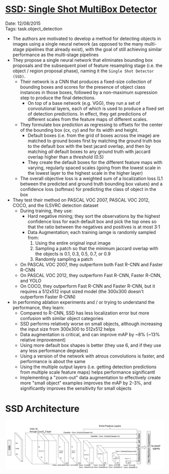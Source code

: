 # [SSD: Single Shot MultiBox Detector](https://arxiv.org/abs/1512.02325)

Date: 12/08/2015  
Tags: task.object_detection

- The authors are motivated to develop a method for detecting objects in images using a single neural network (as opposed to the many multi-stage pipelines that already exist), with the goal of still achieving similar performance as the multi-stage pipelines 
- They propose a single neural network that eliminates bounding box proposals and the subsequent pixel of feature resampling stage (i.e. the object / region proposal phase), naming it the `Single Shot Detector (SSD)`.
    - Their network is a CNN that produces a fixed-size collection of bounding boxes and scores for the presence of object class instances in those boxes, followed by a non-maximum supression step to produce the final detections.
        - On top of a base network (e.g. VGG), they run a set of convolutional layers, each of which is used to produce a fixed set of detection predictions. In effect, they get predictions of different scales from the feature maps of different scales.
    - They formulate box prediction as regressing to offsets for the center of the bounding box (cx, cy) and for its width and height.
        - Default boxes (i.e. from the grid of boxes across the image) are matched to ground boxes first by matching the ground truth box to the default box with the best jacard overlap, and then by matching *all* default boxes to any ground truth with jaccard overlap higher than a threshold (0.5)
        - They create the default boxes for the different feature maps with varying, regularly spaced scales (going from the lowest scale in the lowest layer to the highest scale in the higher layer)
    - The overall objective loss is a weighted sum of a localization loss (L1 between the predicted and ground truth bounding box values) and a confidence loss (softmax) for predicting the class of object in the box
- They test their method on PASCAL VOC 2007, PASCAL VOC 2012, COCO, and the ILSVRC detection dataset
    - During training, they use: 
        - Hard negative mining; they sort the observations by the highest confidence loss for each default box and pick the top ones so that the ratio between the negatives and positives is at most 3:1
        - Data Augmentation; each training iamge is randomly sampled from: 
            1. Using the entire original input image
            2. Sampling a patch so that the minimum jaccard overlap with the objects is 0.1, 0.3, 0.5, 0.7, or 0.9
            3. Randomly sampling a patch
    - On PASCAL VOC 2007, they outperform both Fast R-CNN and Faster R-CNN
    - On PASCAL VOC 2012, they outperform Fast R-CNN, Faster R-CNN, and YOLO
    - On COCO, they outperform Fast R-CNN and Faster R-CNN, but it requires a 512x512 input sized model (the 300x300 doesn't outperform Faster R-CNN)
- In performing ablation experiments and / or trying to understand the performance, they learn: 
    - Compared to R-CNN, SSD has less localization error but more confusion with similar object categories
    - SSD performs relatively worse on small objects, although increasing the input size from 300x300 to 512x512  helps
    - Data augmentation is critical, and can improve mAP by ~8% (~13% relative improvement)
    - Using more default box shapes is better (they use 6, and if they use any less performance degrades)
    - Using a version of the network with atrous convolutions is faster, and performance is about the same
    - Using the multiple output layers (i.e. getting detection predictions from multiple scale feature maps) helps performance significantl
    - Implementing a "zoom-out" data augmentation to effectively create more "small object" examples improves the mAP by 2-3%, and significantly improves the sensitivity for small objects

# SSD Architecture

![](./images/ssd.png)
